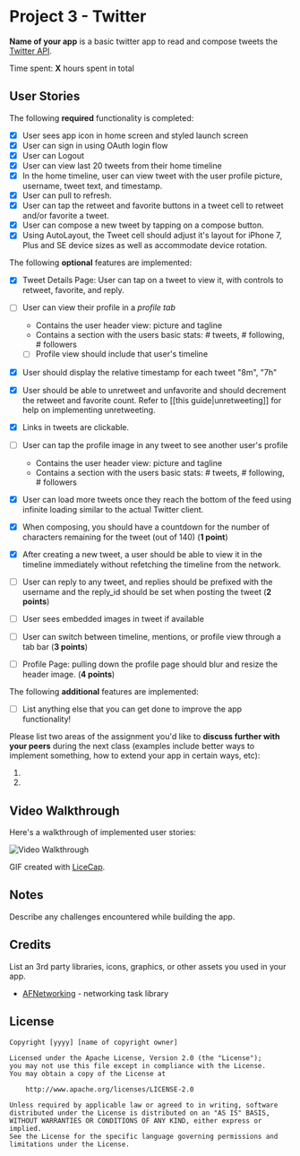 # Project 3 - Twitter

**Name of your app** is a basic twitter app to read and compose tweets the [Twitter API](https://apps.twitter.com/).

Time spent: **X** hours spent in total

## User Stories

The following **required** functionality is completed:

- [X] User sees app icon in home screen and styled launch screen
- [X] User can sign in using OAuth login flow
- [X] User can Logout
- [X] User can view last 20 tweets from their home timeline
- [X] In the home timeline, user can view tweet with the user profile picture, username, tweet text, and timestamp.
- [X] User can pull to refresh.
- [X] User can tap the retweet and favorite buttons in a tweet cell to retweet and/or favorite a tweet.
- [X] User can compose a new tweet by tapping on a compose button.
- [X] Using AutoLayout, the Tweet cell should adjust it's layout for iPhone 7, Plus and SE device sizes as well as accommodate device rotation.

The following **optional** features are implemented:

- [X] Tweet Details Page: User can tap on a tweet to view it, with controls to retweet, favorite, and reply.
- [ ] User can view their profile in a *profile tab*
  - Contains the user header view: picture and tagline
  - Contains a section with the users basic stats: # tweets, # following, # followers
  - [ ] Profile view should include that user's timeline
- [X] User should display the relative timestamp for each tweet "8m", "7h"
- [X] User should be able to unretweet and unfavorite and should decrement the retweet and favorite count. Refer to [[this guide|unretweeting]] for help on implementing unretweeting.
- [X] Links in tweets are clickable.
- [ ] User can tap the profile image in any tweet to see another user's profile
  - Contains the user header view: picture and tagline
  - Contains a section with the users basic stats: # tweets, # following, # followers
- [X] User can load more tweets once they reach the bottom of the feed using infinite loading similar to the actual Twitter client.
- [X] When composing, you should have a countdown for the number of characters remaining for the tweet (out of 140) (**1 point**)
- [X] After creating a new tweet, a user should be able to view it in the timeline immediately without refetching the timeline from the network.
- [ ] User can reply to any tweet, and replies should be prefixed with the username and the reply_id should be set when posting the tweet (**2 points**)
- [ ] User sees embedded images in tweet if available
- [ ] User can switch between timeline, mentions, or profile view through a tab bar (**3 points**)
- [ ] Profile Page: pulling down the profile page should blur and resize the header image. (**4 points**)


The following **additional** features are implemented:

- [ ] List anything else that you can get done to improve the app functionality!

Please list two areas of the assignment you'd like to **discuss further with your peers** during the next class (examples include better ways to implement something, how to extend your app in certain ways, etc):

1.
2.

## Video Walkthrough

Here's a walkthrough of implemented user stories:

<img src='http://g.recordit.co/bamtlW0xXz.gif' title='Video Walkthrough' width='' alt='Video Walkthrough' />

GIF created with [LiceCap](http://www.cockos.com/licecap/).

## Notes

Describe any challenges encountered while building the app.

## Credits

List an 3rd party libraries, icons, graphics, or other assets you used in your app.

- [AFNetworking](https://github.com/AFNetworking/AFNetworking) - networking task library

## License

    Copyright [yyyy] [name of copyright owner]

    Licensed under the Apache License, Version 2.0 (the "License");
    you may not use this file except in compliance with the License.
    You may obtain a copy of the License at

        http://www.apache.org/licenses/LICENSE-2.0

    Unless required by applicable law or agreed to in writing, software
    distributed under the License is distributed on an "AS IS" BASIS,
    WITHOUT WARRANTIES OR CONDITIONS OF ANY KIND, either express or implied.
    See the License for the specific language governing permissions and
    limitations under the License.
